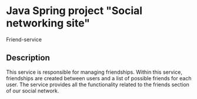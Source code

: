 # Java Spring project "Social networking site"
Friend-service

## Description

This service is responsible for managing friendships.
Within this service, friendships are created between users and a list of possible friends for each user. The service provides all the functionality related to the friends section of our social network.
